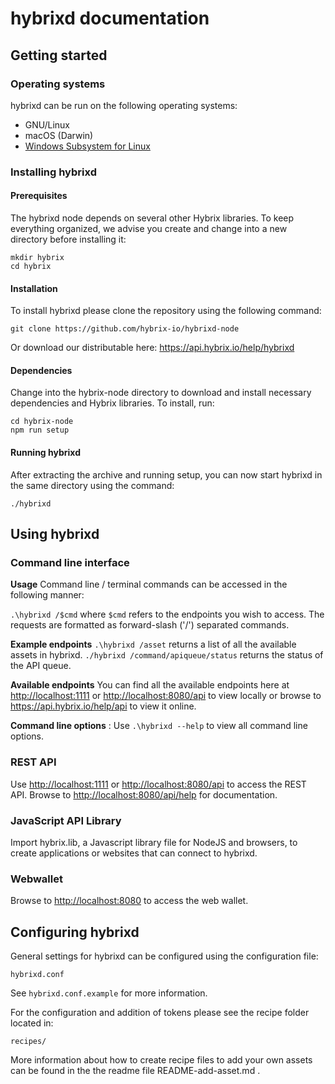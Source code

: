 # hybrixd documentation

## Getting started

### Operating systems

hybrixd can be run on the following operating systems:

- GNU/Linux
- macOS (Darwin)
- [Windows Subsystem for Linux](https://docs.microsoft.com/en-us/windows/wsl/install-win10)

### Installing hybrixd
#### Prerequisites
The hybrixd node depends on several other Hybrix libraries. To keep everything organized, we advise you create and change into a new directory before installing it:

```
mkdir hybrix
cd hybrix
```
#### Installation
To install hybrixd please clone the repository using the following command:

```
git clone https://github.com/hybrix-io/hybrixd-node
```

Or download our distributable here: <https://api.hybrix.io/help/hybrixd>

#### Dependencies
Change into the hybrix-node directory to download and install necessary dependencies and Hybrix libraries. To install, run:

```
cd hybrix-node
npm run setup
```
#### Running hybrixd
After extracting the archive and running setup, you can now start hybrixd in the same directory using the command:

```
./hybrixd
```

## Using hybrixd

### Command line interface
**Usage**
Command line / terminal commands can be accessed in the following manner:

`.\hybrixd /$cmd` where `$cmd` refers to the endpoints you wish to access. The requests are formatted as forward-slash ('/') separated commands.

**Example endpoints**
`.\hybrixd /asset` returns a list of all the available assets in hybrixd.
`./hybrixd /command/apiqueue/status` returns the status of the API queue.

**Available endpoints**
You can find all the available endpoints here at <http://localhost:1111> or <http://localhost:8080/api> to view locally or browse to  <https://api.hybrix.io/help/api> to view it online.

**Command line options** :
Use `.\hybrixd --help` to view all command line options.

### REST API
Use <http://localhost:1111> or <http://localhost:8080/api> to access the REST API. Browse to <http://localhost:8080/api/help> for documentation.

### JavaScript API Library
Import hybrix.lib, a Javascript library file for NodeJS and browsers, to create applications or websites that can connect to hybrixd.

### Webwallet
Browse to <http://localhost:8080> to access the web wallet.

## Configuring hybrixd

General settings for hybrixd can be configured using the configuration file:

```
hybrixd.conf
```

See `hybrixd.conf.example` for more information.

For the configuration and addition of tokens please see the recipe folder located in:

```
recipes/
```

More information about how to create recipe files to add your own assets can be found in the the readme file README-add-asset.md .
